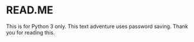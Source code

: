 # READ.ME
This is for Python 3 only.
This text adventure uses password saving.
Thank you for reading this.

